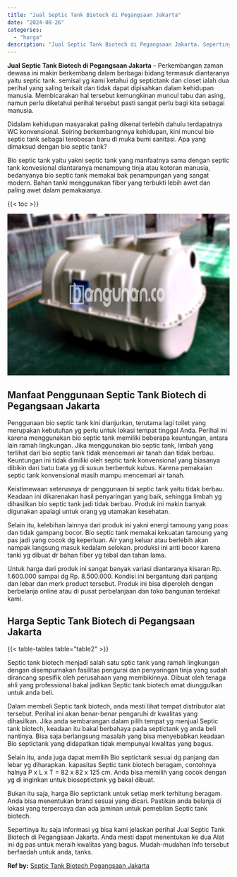 ```yaml
---
title: "Jual Septic Tank Biotech di Pegangsaan Jakarta"
date: "2024-08-26"
categories: 
  - "harga"
description: "Jual Septic Tank Biotech di Pegangsaan Jakarta. Sepertinya itu saja informasi yg bisa kami jelaskan perihal Jual Septic Tank Biotech di Pegangsaan Jakarta. A..."
---
```


**Jual Septic Tank Biotech di Pegangsaan Jakarta** – Perkembangan zaman dewasa ini makin berkembang dalam berbagai bidang termasuk diantaranya yaitu septic tank. semisal yg kami ketahui dg septictank dan closet ialah dua perihal yang saling terkait dan tidak dapat dipisahkan dalam kehidupan manusia. Membicarakan hal tersebut kemungkinan muncul tabu dan asing, namun perlu diketahui perihal tersebut pasti sangat perlu bagi kita sebagai manusia.

Didalam kehidupan masyarakat paling dikenal terlebih dahulu terdapatnya WC konvensional. Seiring berkembangnnya kehidupan, kini muncul bio septic tank sebagai terobosan baru di muka bumi sanitasi. Apa yang dimaksud dengan bio septic tank?

Bio septic tank yaitu yakni septic tank yang manfaatnya sama dengan septic tank konvesional diantaranya menampung tinja atau kotoran manusia, bedanyanya bio septic tank memakai bak penampungan yang sangat modern. Bahan tanki menggunakan fiber yang terbukti lebih awet dan paling awet dalam pemakaianya.

{{< toc >}}

![Jual Septic Tank Biotech di Pegangsaan Jakarta](/images/jual-bio-septictank-36.png)

## Manfaat Penggunaan Septic Tank Biotech di Pegangsaan Jakarta

Penggunaan bio septic tank kini dianjurkan, terutama lagi toilet yang merupakan kebutuhan yg perlu untuk lokasi tempat tinggal Anda. Perihal ini karena menggunakan bio septic tank memiliki beberapa keuntungan, antara lain ramah lingkungan. Jika menggunakan bio septic tank, limbah yang terlihat dari bio septic tank tidak mencemari air tanah dan tidak berbau. Keuntungan ini tidak dimiliki oleh septic tank konvensional yang biasanya dibikin dari batu bata yg di susun berbentuk kubus. Karena pemakaian septic tank konvensional masih mampu mencemari air tanah.

Keistimewaan seterusnya dr penggunaan bi septic tank yaitu tidak berbau. Keadaan ini dikarenakan hasil penyaringan yang baik, sehingga limbah yg dihasilkan bio septic tank jadi tidak berbau. Produk ini makin banyak digunakan apalagi untuk orang yg utamakan kesehatan.

Selain itu, kelebihan lainnya dari produk ini yakni energi tamoung yang poas dan tidak gampang bocor. Bio septic tank memakai kekuatan tamoung yang pas jadi yang cocok dg keperluan. Air yang keluar atau berlebih akan nampak langsung masuk kedalam selokan. produksi ini anti bocor karena tanki yg dibuat dr bahan fiber yg tebal dan tahan lama.

Untuk harga dari produk ini sangat banyak variasi diantaranya kisaran Rp. 1.600.000 sampai dg Rp. 8.500.000. Kondisi ini bergantung dari panjang dan lebar dan merk product tersebut. Produk ini bisa diperoleh dengan berbelanja online atau di pusat perbelanjaan dan toko bangunan terdekat kami.

## Harga Septic Tank Biotech di Pegangsaan Jakarta

{{< table-tables table="table2" >}}

Septic tank biotech menjadi salah satu sptic tank yang ramah lingkungan dengan disempurnakan fasilitas pengurai dan penyaringan tinja yang sudah dirancang spesifik oleh perusahaan yang membikinnya. Dibuat oleh tenaga ahli yang professional bakal jadikan Septic tank biotech amat diunggulkan untuk anda beli.

Dalam membeli Septic tank biotech, anda mesti lihat tempat distributor alat tersebut. Perihal ini akan benar-benar pengaruhi dr kwalitas yang dihasilkan. Jika anda sembarangan dalam pilih tempat yg menjual Septic tank biotech, keadaan itu bakal berbahaya pada septictank yg anda beli nantinya. Bisa saja berlangsung masalah yang bisa menyebabkan keadaan Bio septictank yang didapatkan tidak mempunyai kwalitas yang bagus.

Selain itu, anda juga dapat memilih Bio septictank sesuai dg panjang dan lebar yg diharapkan. kapasitas Septic tank biotech beragam, contohnya halnya P x L x T = 82 x 82 x 125 cm. Anda bisa memilih yang cocok dengan yg di inginkan untuk bioseptictank yg bakal dibuat.

Bukan itu saja, harga Bio septictank untuk setiap merk terhitung beragam. Anda bisa menentukan brand sesuai yang dicari. Pastikan anda belanja di lokasi yang terpercaya dan ada jaminan untuk pemeblian Septic tank biotech.

Sepertinya itu saja informasi yg bisa kami jelaskan perihal Jual Septic Tank Biotech di Pegangsaan Jakarta. Anda mesti dapat menentukan ke dua Alat ini dg pas untuk meraih kwalitas yang bagus. Mudah-mudahan Info tersebut berfaedah untuk anda, tanks.

**Ref by:** [Septic Tank Biotech Pegangsaan Jakarta](https://id.wikipedia.org/wiki/Septic)
